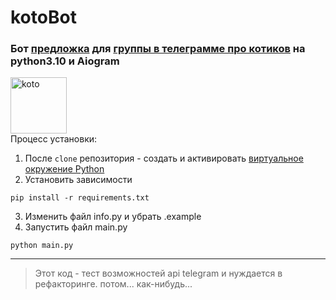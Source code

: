 # kotoBot
### Бот [предложка](https://t.me/nsfwkotobot) для [группы в телеграмме про котиков](https://t.me/+giJE_Cw_jkpiMzZi) на python3.10 и Aiogram
<img src="https://lh3.googleusercontent.com/a/ACg8ocJ88gWNSV5N7lg8dcfi0JAhewmjR8YwvlCaTObZvaDyGacrSU7F=s96-c" alt="koto" width="90" height="90"/><br>
Процесс установки:
1) После ```clone``` репозитория - создать и активировать [виртуальное окружение Python](https://docs.python.org/3/library/venv.html)
2) Установить зависимости
```
pip install -r requirements.txt
```
3) Изменить файл info.py и убрать .example
4) Запустить файл main.py
```
python main.py
```

---

> Этот код - тест возможностей api telegram и нуждается в рефакторинге. потом... как-нибудь...
